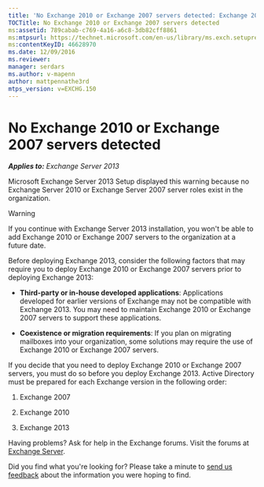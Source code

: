 ```yaml
---
title: 'No Exchange 2010 or Exchange 2007 servers detected: Exchange 2013 Help'
TOCTitle: No Exchange 2010 or Exchange 2007 servers detected
ms:assetid: 789cabab-c769-4a16-a6c8-3db82cff8861
ms:mtpsurl: https://technet.microsoft.com/en-us/library/ms.exch.setupreadiness.noe14serverwarning(v=EXCHG.150)
ms:contentKeyID: 46628970
ms.date: 12/09/2016
ms.reviewer: 
manager: serdars
ms.author: v-mapenn
author: mattpennathe3rd
mtps_version: v=EXCHG.150
---
```


# No Exchange 2010 or Exchange 2007 servers detected

_**Applies to:** Exchange Server 2013_

Microsoft Exchange Server 2013 Setup displayed this warning because no Exchange Server 2010 or Exchange Server 2007 server roles exist in the organization.

> [!WARNING]
> If you continue with Exchange Server 2013 installation, you won't be able to add Exchange 2010 or Exchange 2007 servers to the organization at a future date.

Before deploying Exchange 2013, consider the following factors that may require you to deploy Exchange 2010 or Exchange 2007 servers prior to deploying Exchange 2013:

  - **Third-party or in-house developed applications**: Applications developed for earlier versions of Exchange may not be compatible with Exchange 2013. You may need to maintain Exchange 2010 or Exchange 2007 servers to support these applications.

  - **Coexistence or migration requirements**: If you plan on migrating mailboxes into your organization, some solutions may require the use of Exchange 2010 or Exchange 2007 servers.

If you decide that you need to deploy Exchange 2010 or Exchange 2007 servers, you must do so before you deploy Exchange 2013. Active Directory must be prepared for each Exchange version in the following order:

1. Exchange 2007

2. Exchange 2010

3. Exchange 2013

Having problems? Ask for help in the Exchange forums. Visit the forums at [Exchange Server](https://go.microsoft.com/fwlink/p/?linkid=60612).

Did you find what you're looking for? Please take a minute to [send us feedback](mailto:exsetuphelpfeedback@microsoft.com?subject=exchange%202013%20setup%20help%20feedback) about the information you were hoping to find.

